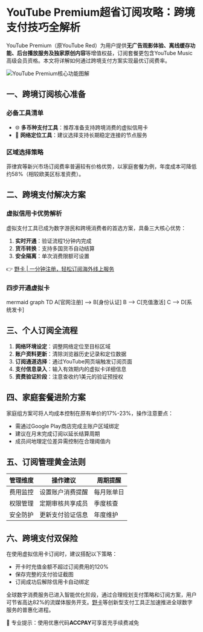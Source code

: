 # YouTube Premium超省订阅攻略：跨境支付技巧全解析

YouTube Premium（原YouTube Red）为用户提供**无广告观影体验、离线缓存功能、后台播放服务及独家原创内容**等增值权益，订阅套餐更包含YouTube Music高级会员资格。本文将详解如何通过跨境支付方案实现最优订阅费率。

![YouTube Premium核心功能图解](https://via.placeholder.com/800x400)

## 一、跨境订阅核心准备
### 必备工具清单
- 🌐 **多币种支付工具**：推荐准备支持跨境消费的虚拟信用卡
- 📍 **网络定位工具**：建议选择支持长期稳定连接的节点服务

### 区域选择策略
菲律宾等新兴市场订阅费率普遍较有价格优势，以家庭套餐为例，年度成本可降低约58%（相较欧美区标准资费）。

## 二、跨境支付解决方案
### 虚拟信用卡优势解析
虚拟支付工具已成为数字游民和跨境消费者的首选方案，具备三大核心优势：
1. **实时开通**：验证流程1分钟内完成
2. **货币转换**：支持多国货币自动结算
3. **安全隔离**：单次消费限额可设置

👉 [野卡 | 一分钟注册，轻松订阅海外线上服务](https://bbtdd.com/yeka)

### 四步开通虚拟卡
mermaid
graph TD
    A[官网注册] --> B[身份认证]
    B --> C[充值激活]
    C --> D[系统发卡]


## 三、个人订阅全流程
1. **网络环境设定**：调整网络定位至目标区域
2. **账户资料更新**：清除浏览器历史记录和定位数据
3. **订阅通道选择**：通过YouTube网页端触发订阅页面
4. **支付信息录入**：输入有效期内的虚拟卡详细信息
5. **资费验证阶段**：注意查收约1美元的验证预授权

## 四、家庭套餐进阶方案
家庭组方案可将人均成本控制在原有单价的17%-23%，操作注意要点：
- 需通过Google Play商店完成主账户区域绑定
- 建议在月末完成订阅以延长结算周期
- 成员间地理定位差异需控制在合理阈值内

## 五、订阅管理黄金法则
| 管理维度 | 操作建议 | 周期提醒 |
|---------|--------|---------|
| 费用监控 | 设置账户消费提醒 | 每月账单日 |
| 权限管理 | 定期审核共享成员 | 季度核查 |
| 安全防护 | 更新支付验证信息 | 年度维护 |

## 六、跨境支付双保险
在使用虚拟信用卡订阅时，建议搭配以下策略：
- 开卡时充值金额不超过订阅费用的120%
- 保存完整的支付验证截图
- 订阅成功后解除信用卡自动绑定

全球数字消费服务已进入智能优化阶段，通过合理规划支付策略和订阅方案，用户可节省高达82%的流媒体服务开支。[野卡](https://bbtdd.com/yeka)等创新型支付工具正加速推进全球数字服务的普惠化进程。

🔔 专业提示：使用优惠代码**ACCPAY**可享首充手续费减免